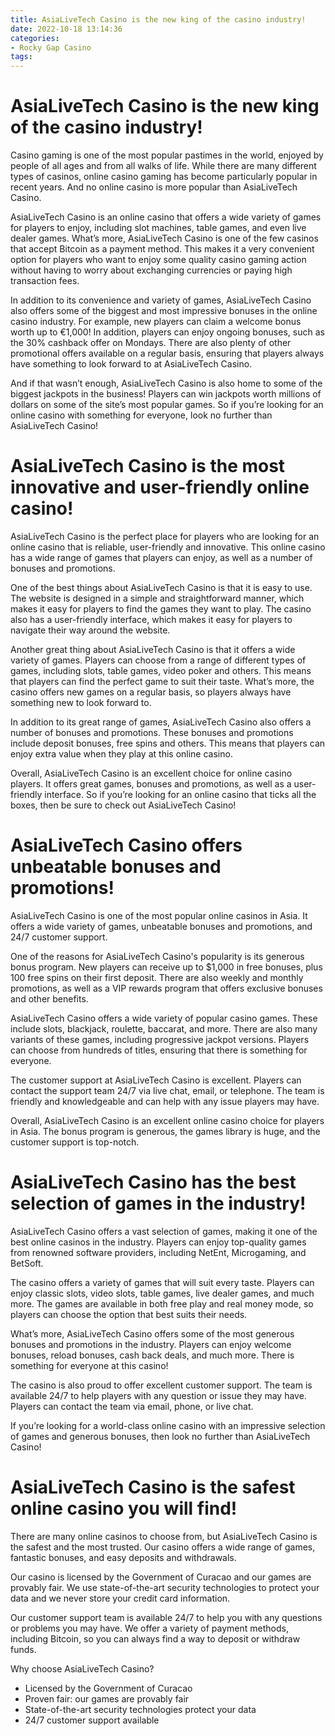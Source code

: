 ```yaml
---
title: AsiaLiveTech Casino is the new king of the casino industry!
date: 2022-10-18 13:14:36
categories:
- Rocky Gap Casino
tags:
---
```



#  AsiaLiveTech Casino is the new king of the casino industry!

Casino gaming is one of the most popular pastimes in the world, enjoyed by people of all ages and from all walks of life. While there are many different types of casinos, online casino gaming has become particularly popular in recent years. And no online casino is more popular than AsiaLiveTech Casino.

AsiaLiveTech Casino is an online casino that offers a wide variety of games for players to enjoy, including slot machines, table games, and even live dealer games. What’s more, AsiaLiveTech Casino is one of the few casinos that accept Bitcoin as a payment method. This makes it a very convenient option for players who want to enjoy some quality casino gaming action without having to worry about exchanging currencies or paying high transaction fees.

In addition to its convenience and variety of games, AsiaLiveTech Casino also offers some of the biggest and most impressive bonuses in the online casino industry. For example, new players can claim a welcome bonus worth up to €1,000! In addition, players can enjoy ongoing bonuses, such as the 30% cashback offer on Mondays. There are also plenty of other promotional offers available on a regular basis, ensuring that players always have something to look forward to at AsiaLiveTech Casino.

And if that wasn’t enough, AsiaLiveTech Casino is also home to some of the biggest jackpots in the business! Players can win jackpots worth millions of dollars on some of the site’s most popular games. So if you’re looking for an online casino with something for everyone, look no further than AsiaLiveTech Casino!

#  AsiaLiveTech Casino is the most innovative and user-friendly online casino!

AsiaLiveTech Casino is the perfect place for players who are looking for an online casino that is reliable, user-friendly and innovative. This online casino has a wide range of games that players can enjoy, as well as a number of bonuses and promotions.

One of the best things about AsiaLiveTech Casino is that it is easy to use. The website is designed in a simple and straightforward manner, which makes it easy for players to find the games they want to play. The casino also has a user-friendly interface, which makes it easy for players to navigate their way around the website.

Another great thing about AsiaLiveTech Casino is that it offers a wide variety of games. Players can choose from a range of different types of games, including slots, table games, video poker and others. This means that players can find the perfect game to suit their taste. What’s more, the casino offers new games on a regular basis, so players always have something new to look forward to.

In addition to its great range of games, AsiaLiveTech Casino also offers a number of bonuses and promotions. These bonuses and promotions include deposit bonuses, free spins and others. This means that players can enjoy extra value when they play at this online casino.

Overall, AsiaLiveTech Casino is an excellent choice for online casino players. It offers great games, bonuses and promotions, as well as a user-friendly interface. So if you’re looking for an online casino that ticks all the boxes, then be sure to check out AsiaLiveTech Casino!

#  AsiaLiveTech Casino offers unbeatable bonuses and promotions!

AsiaLiveTech Casino is one of the most popular online casinos in Asia. It offers a wide variety of games, unbeatable bonuses and promotions, and 24/7 customer support.

One of the reasons for AsiaLiveTech Casino's popularity is its generous bonus program. New players can receive up to $1,000 in free bonuses, plus 100 free spins on their first deposit. There are also weekly and monthly promotions, as well as a VIP rewards program that offers exclusive bonuses and other benefits.

AsiaLiveTech Casino offers a wide variety of popular casino games. These include slots, blackjack, roulette, baccarat, and more. There are also many variants of these games, including progressive jackpot versions. Players can choose from hundreds of titles, ensuring that there is something for everyone.

The customer support at AsiaLiveTech Casino is excellent. Players can contact the support team 24/7 via live chat, email, or telephone. The team is friendly and knowledgeable and can help with any issue players may have.

Overall, AsiaLiveTech Casino is an excellent online casino choice for players in Asia. The bonus program is generous, the games library is huge, and the customer support is top-notch.

#  AsiaLiveTech Casino has the best selection of games in the industry!

AsiaLiveTech Casino offers a vast selection of games, making it one of the best online casinos in the industry. Players can enjoy top-quality games from renowned software providers, including NetEnt, Microgaming, and BetSoft.

The casino offers a variety of games that will suit every taste. Players can enjoy classic slots, video slots, table games, live dealer games, and much more. The games are available in both free play and real money mode, so players can choose the option that best suits their needs.

What’s more, AsiaLiveTech Casino offers some of the most generous bonuses and promotions in the industry. Players can enjoy welcome bonuses, reload bonuses, cash back deals, and much more. There is something for everyone at this casino!

The casino is also proud to offer excellent customer support. The team is available 24/7 to help players with any question or issue they may have. Players can contact the team via email, phone, or live chat.

If you’re looking for a world-class online casino with an impressive selection of games and generous bonuses, then look no further than AsiaLiveTech Casino!

#  AsiaLiveTech Casino is the safest online casino you will find!

There are many online casinos to choose from, but AsiaLiveTech Casino is the safest and the most trusted. Our casino offers a wide range of games, fantastic bonuses, and easy deposits and withdrawals.

Our casino is licensed by the Government of Curacao and our games are provably fair. We use state-of-the-art security technologies to protect your data and we never store your credit card information.

Our customer support team is available 24/7 to help you with any questions or problems you may have. We offer a variety of payment methods, including Bitcoin, so you can always find a way to deposit or withdraw funds.

Why choose AsiaLiveTech Casino?

- Licensed by the Government of Curacao
- Proven fair: our games are provably fair
- State-of-the-art security technologies protect your data
- 24/7 customer support available